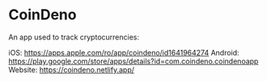 # CoinDeno

An app used to track cryptocurrencies:

iOS: https://apps.apple.com/ro/app/coindeno/id1641964274
Android: https://play.google.com/store/apps/details?id=com.coindeno.coindenoapp
Website: https://coindeno.netlify.app/
